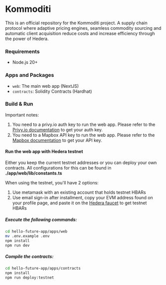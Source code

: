# Kommoditi

This is an official repository for the Kommoditi project. A supply chain protocol where adaptive pricing engines, seamless commodity sourcing and automatic client acquisition reduce costs and increase efficiency through the power of Hedera.

### Requirements

- Node.js 20+

### Apps and Packages

- `web`: The main web app (NextJS)
- `contracts`: Solidity Contracts (Hardhat)

### Build & Run

Important notes: 

1. You need to a privy.io auth key to run the web app. Please refer to the [Privy.io documentation](https://docs.privy.io/) to get your auth key.
2. You need to a Mapbox API key to run the web app. Please refer to the [Mapbox documentation](https://docs.mapbox.com/help/getting-started/access-tokens/) to get your API key.

#### Run the web app with Hedera testnet

Either you keep the current testnet addresses or you can deploy your own contracts. All configurations for this can be found in **./app/web/lib/constants.ts**

When using the testnet, you'll have 2 options:
1. Use metamask with an existing account that holds testnet HBARs
2. Use email sign-in after installment, copy your EVM address found on your profile page, and paste it on the [Hedera faucet](https://portal.hedera.com/faucet) to get testnet HBARs

##### Execute the following commands: 
```bash
cd hello-future-app/apps/web
mv .env.example .env 
npm install
npm run dev
```

##### Compile the contracts:
```bash
cd hello-future-app/apps/contracts
npm install
npm run deploy:testnet
```
